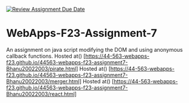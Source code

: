 [![Review Assignment Due Date](https://classroom.github.com/assets/deadline-readme-button-24ddc0f5d75046c5622901739e7c5dd533143b0c8e959d652212380cedb1ea36.svg)](https://classroom.github.com/a/Kv-XePEp)
# WebApps-F23-Assignment-7
An assignment on java script modifying the DOM and using anonymous callback functions.
Hosted at() [https://44-563-webapps-f23.github.io/44563-webapps-f23-assignment7-Bhanu20022003/pirate.html]
Hosted at() [https://44-563-webapps-f23.github.io/44563-webapps-f23-assignment7-Bhanu20022003/merger.html]
Hosted at() [https://44-563-webapps-f23.github.io/44563-webapps-f23-assignment7-Bhanu20022003/react.html]
